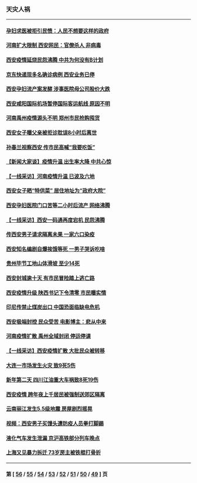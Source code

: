 ### 天灾人祸
---
#### [孕妇求医被拒引民愤：人民不想要这样的政府](../../pages/ncid280/n13487006.md) 
#### [河南扩大限制 西安网民：官僚杀人 非病毒](../../pages/ncid280/n13486301.md) 
#### [西安疫情延烧民怨沸腾 中共为何没有B计划](../../pages/ncid280/n13485577.md) 
#### [京东快递现多名确诊病例 西安业务已停](../../pages/ncid280/n13486079.md) 
#### [西安孕妇流产案发酵 涉事医院母公司股价大跌](../../pages/ncid280/n13485874.md) 
#### [西安咸阳国际机场暂停国际客运航线 原因不明](../../pages/ncid280/n13485809.md) 
#### [河南禹州疫情源头不明 郑州市民抢购囤货](../../pages/ncid280/n13485300.md) 
#### [西安女子曝父亲被拒诊耽误8小时后离世](../../pages/ncid280/n13485624.md) 
#### [孙春兰视察西安 传市民高喊“我要吃饭”](../../pages/ncid280/n13484374.md) 
#### [【新闻大家谈】疫情升温 出生率大降 中共心惊](../../pages/ncid280/n13483735.md) 
#### [【一线采访】河南疫情升温 已波及六地](../../pages/ncid280/n13483086.md) 
#### [西安女子晒“特供菜” 居住地址为“政府大院”](../../pages/ncid280/n13481931.md) 
#### [西安孕妇医院门口苦等二小时后流产 网络沸腾](../../pages/ncid280/n13482531.md) 
#### [【一线采访】西安一码通再度宕机 民怨沸腾](../../pages/ncid280/n13481570.md) 
#### [传西安男子请求隔离未果 一家六口染疫](../../pages/ncid280/n13480835.md) 
#### [西安知名编剧自爆挨饿等死 一男子哭诉吃啥](../../pages/ncid280/n13480293.md) 
#### [贵州毕节工地山体滑坡 至少14死](../../pages/ncid280/n13480291.md) 
#### [西安封城逾十天 有市民冒险踏上逃亡路](../../pages/ncid280/n13480081.md) 
#### [西安疫情升级 陕西书记下令清零 市民曝实情](../../pages/ncid280/n13479535.md) 
#### [印尼传禁止煤炭出口 中国恐面临缺电危机](../../pages/ncid280/n13478673.md) 
#### [西安极端封控 民众受苦 电影博主：悲从中来](../../pages/ncid280/n13477967.md) 
#### [河南疫情扩散 禹州全域封闭 停运停课](../../pages/ncid280/n13478417.md) 
#### [【一线采访】西安疫情扩散 大批民众被转移](../../pages/ncid280/n13478252.md) 
#### [大连一市场发生火灾 致9死5伤](../../pages/ncid280/n13478119.md) 
#### [新年第二天 四川江油重大车祸致8死19伤](../../pages/ncid280/n13477580.md) 
#### [西安疫情 跨年夜上千居民被强制送郊区隔离](../../pages/ncid280/n13477327.md) 
#### [云南丽江发生5.5级地震 房屋剧烈摇晃](../../pages/ncid280/n13476632.md) 
#### [视频：西安男子买馒头遭防疫人员拳打脚踢](../../pages/ncid280/n13475642.md) 
#### [液化气车发生泄漏 京沪高铁部分列车晚点](../../pages/ncid280/n13474158.md) 
#### [上海又见暴力拆迁 73岁房主被铁棍打骨折](../../pages/ncid280/n13471929.md) 

---
#### 第 [ [56](./56.md) / [55](./55.md) / [54](./54.md) / [53](./53.md) / [52](./52.md) / [51](./51.md) / [50](./50.md) / [49](./49.md) ] 页
